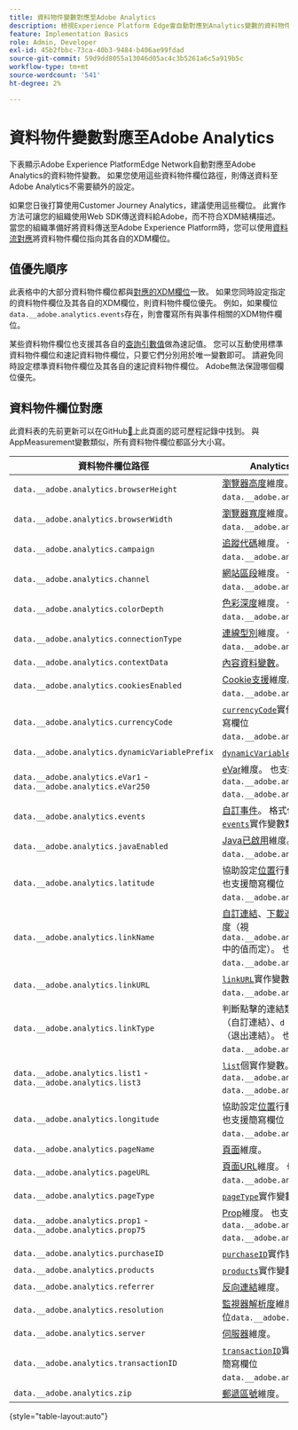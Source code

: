 ```yaml
---
title: 資料物件變數對應至Adobe Analytics
description: 檢視Experience Platform Edge會自動對應到Analytics變數的資料物件欄位。
feature: Implementation Basics
role: Admin, Developer
exl-id: 45b2fbbc-73ca-40b3-9484-b406ae99fdad
source-git-commit: 59d9dd8055a13046d05ac4c3b5261a6c5a919b5c
workflow-type: tm+mt
source-wordcount: '541'
ht-degree: 2%

---
```


# 資料物件變數對應至Adobe Analytics

下表顯示Adobe Experience PlatformEdge Network自動對應至Adobe Analytics的資料物件變數。 如果您使用這些資料物件欄位路徑，則傳送資料至Adobe Analytics不需要額外的設定。

如果您日後打算使用Customer Journey Analytics，建議使用這些欄位。 此實作方法可讓您的組織使用Web SDK傳送資料給Adobe，而不符合XDM結構描述。 當您的組織準備好將資料傳送至Adobe Experience Platform時，您可以使用[資料流對應](https://experienceleague.adobe.com/en/docs/experience-platform/datastreams/data-prep#mapping)將資料物件欄位指向其各自的XDM欄位。

## 值優先順序

此表格中的大部分資料物件欄位都與[對應的XDM欄位](xdm-var-mapping.md)一致。 如果您同時設定指定的資料物件欄位及其各自的XDM欄位，則資料物件欄位優先。 例如，如果欄位`data.__adobe.analytics.events`存在，則會覆寫所有與事件相關的XDM物件欄位。

某些資料物件欄位也支援其各自的[查詢引數值](../validate/query-parameters.md)做為速記值。 您可以互動使用標準資料物件欄位和速記資料物件欄位，只要它們分別用於唯一變數即可。 請避免同時設定標準資料物件欄位及其各自的速記資料物件欄位。 Adobe無法保證哪個欄位優先。

## 資料物件欄位對應

此資料表的先前更新可以在GitHub[&#128279;](https://github.com/AdobeDocs/analytics.en/commits/main/help/implement/aep-edge/data-var-mapping.md)上此頁面的認可歷程記錄中找到。 與AppMeasurement變數類似，所有資料物件欄位都區分大小寫。

| 資料物件欄位路徑 | Analytics變數和說明 |
| --- | --- |
| `data.__adobe.analytics.browserHeight` | [瀏覽器高度](../../components/dimensions/browser-height.md)維度。 也支援簡寫欄位`data.__adobe.analytics.bh`。 |
| `data.__adobe.analytics.browserWidth` | [瀏覽器寬度](../../components/dimensions/browser-width.md)維度。 也支援簡寫欄位`data.__adobe.analytics.bw`。 |
| `data.__adobe.analytics.campaign` | [追蹤代碼](../../components/dimensions/tracking-code.md)維度。 也支援簡寫欄位`data.__adobe.analytics.v0`。 |
| `data.__adobe.analytics.channel` | [網站區段](../../components/dimensions/site-section.md)維度。 也支援簡寫欄位`data.__adobe.analytics.ch`。 |
| `data.__adobe.analytics.colorDepth` | [色彩深度](../../components/dimensions/color-depth.md)維度。 也支援簡寫欄位`data.__adobe.analytics.c`。 |
| `data.__adobe.analytics.connectionType` | [連線型別](../../components/dimensions/connection-type.md)維度。 也支援簡寫欄位`data.__adobe.analytics.ct`。 |
| `data.__adobe.analytics.contextData` | [內容資料變數](/help/implement/vars/page-vars/contextdata.md)。 |
| `data.__adobe.analytics.cookiesEnabled` | [Cookie支援](../../components/dimensions/cookie-support.md)維度。 也支援簡寫欄位`data.__adobe.analytics.k`。 |
| `data.__adobe.analytics.currencyCode` | [`currencyCode`](../vars/config-vars/currencycode.md)實作變數。 也支援簡寫欄位`data.__adobe.analytics.cc`。 |
| `data.__adobe.analytics.dynamicVariablePrefix` | [`dynamicVariablePrefix`](../vars/config-vars/dynamicvariableprefix.md)實作變數。 |
| `data.__adobe.analytics.eVar1` - `data.__adobe.analytics.eVar250` | [eVar](../../components/dimensions/evar.md)維度。 也支援速記欄位`data.__adobe.analytics.v1` - `data.__adobe.analytics.v250`。 |
| `data.__adobe.analytics.events` | [自訂事件](../../components/metrics/custom-events.md)。 格式化此欄位的方式與[`events`](../vars/page-vars/events/events-overview.md)實作變數類似。 |
| `data.__adobe.analytics.javaEnabled` | [Java已啟用](../../components/dimensions/java-enabled.md)維度。 也支援簡寫欄位`data.__adobe.analytics.v`。 |
| `data.__adobe.analytics.latitude` | 協助設定[位置](../../components/dimensions/lifecycle-dimensions.md)行動生命週期維度。 也支援簡寫欄位`data.__adobe.analytics.lat`。 |
| `data.__adobe.analytics.linkName` | [自訂連結](../../components/dimensions/custom-link.md)、[下載連結](../../components/dimensions/download-link.md)或[退出連結](../../components/dimensions/exit-link.md)維度（視`data.__adobe.analytics.linkType`中的值而定）。 也支援簡寫欄位`data.__adobe.analytics.pev2`。 |
| `data.__adobe.analytics.linkURL` | [`linkURL`](../vars/config-vars/linkurl.md)實作變數。 也支援簡寫欄位`data.__adobe.analytics.pev1`。 |
| `data.__adobe.analytics.linkType` | 判斷點擊的連結類型。有效值包括`o` （自訂連結）、`d` （下載連結）和`e` （退出連結）。 也支援簡寫欄位`data.__adobe.analytics.pe`。 |
| `data.__adobe.analytics.list1` - `data.__adobe.analytics.list3` | [`list`](/help/implement/vars/page-vars/list.md)個實作變數。 也支援速記欄位`data.__adobe.analytics.l1` - `data.__adobe.analytics.list3`。 |
| `data.__adobe.analytics.longitude` | 協助設定[位置](../../components/dimensions/lifecycle-dimensions.md)行動生命週期維度。 也支援簡寫欄位`data.__adobe.analytics.lon`。 |
| `data.__adobe.analytics.pageName` | [頁面](/help/components/dimensions/page.md)維度。 |
| `data.__adobe.analytics.pageURL` | [頁面URL](/help/components/dimensions/page-url.md)維度。 也支援簡寫欄位`data.__adobe.analytics.g`。 |
| `data.__adobe.analytics.pageType` | [`pageType`](../vars/page-vars/pagetype.md)實作變數。 |
| `data.__adobe.analytics.prop1` - `data.__adobe.analytics.prop75` | [Prop](../../components/dimensions/prop.md)維度。 也支援速記欄位`data.__adobe.analytics.c1` - `data.__adobe.analytics.c75`。 |
| `data.__adobe.analytics.purchaseID` | [`purchaseID`](../vars/page-vars/purchaseid.md)實作變數。 |
| `data.__adobe.analytics.products` | [`products`](../vars/page-vars/products.md)實作變數，格式類似。 |
| `data.__adobe.analytics.referrer` | [反向連結](/help/components/dimensions/referrer.md)維度。 |
| `data.__adobe.analytics.resolution` | [監視器解析度](../../components/dimensions/monitor-resolution.md)維度。 也支援簡寫欄位`data.__adobe.analytics.s`。 |
| `data.__adobe.analytics.server` | [伺服器](/help/components/dimensions/server.md)維度。 |
| `data.__adobe.analytics.transactionID` | [`transactionID`](../vars/page-vars/transactionid.md)實作變數。 也支援簡寫欄位`data.__adobe.analytics.xact`。 |
| `data.__adobe.analytics.zip` | [郵遞區號](../../components/dimensions/zip-code.md)維度。 |

{style="table-layout:auto"}
